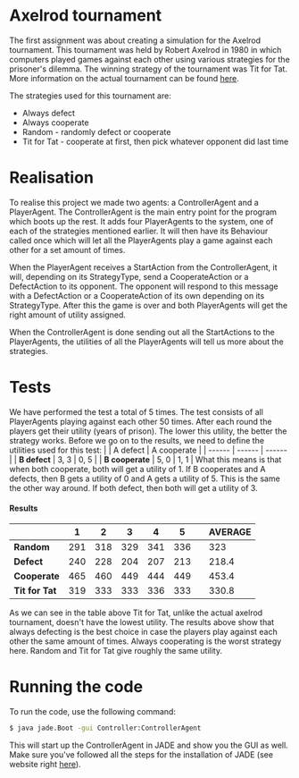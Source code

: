 # Axelrod tournament
The first assignment was about creating a simulation for the Axelrod tournament. This tournament was held by Robert Axelrod in 1980 in which computers played games against each other using various strategies for the prisoner's dilemma. The winning strategy of the tournament was Tit for Tat. More information on the actual tournament can be found [here](https://cs.stanford.edu/people/eroberts/courses/soco/projects/1998-99/game-theory/axelrod.html).

The strategies used for this tournament are:
  - Always defect
  - Always cooperate
  - Random - randomly defect or cooperate
  - Tit for Tat - cooperate at first, then pick whatever opponent did last time

# Realisation 
To realise this project we made two agents: a ControllerAgent and a PlayerAgent. The ControllerAgent is the main entry point for the program which boots up the rest. It adds four PlayerAgents to the system, one of each of the strategies mentioned earlier. It will then have its Behaviour called once which will let all the PlayerAgents play a game against each other for a set amount of times.

When the PlayerAgent receives a StartAction from the ControllerAgent, it will, depending on its StrategyType, send a CooperateAction or a DefectAction to its opponent. The opponent will respond to this message with a DefectAction or a CooperateAction of its own depending on its StrategyType. After this the game is over and both PlayerAgents will get the right amount of utility assigned.

When the ControllerAgent is done sending out all the StartActions to the PlayerAgents, the utilities of all the PlayerAgents will tell us more about the strategies.

# Tests 
We have performed the test a total of 5 times. The test consists of all PlayerAgents playing against each other 50 times. After each round the players get their utility (years of prison). The lower this utility, the better the strategy works. Before we go on to the results, we need to define the utilities used for this test:
| | A defect | A cooperate |
| ------ | ------ | ------  |
| **B defect** | 3, 3 | 0, 5 |
| **B cooperate** | 5, 0 | 1, 1 |
What this means is that when both cooperate, both will get a utility of 1. If B cooperates and A defects, then B gets a utility of 0 and A gets a utility of 5. This is the same the other way around. If both defect, then both will get a utility of 3.

#### Results
| | 1 | 2 | 3 | 4 | 5 | | AVERAGE  |
| ------ | ------ | ------  | ------ | ------ | ------ | ------ | ------ |
| **Random**  | 291 | 318  | 329 | 341 | 336 | | 323 |
| **Defect** | 240 | 228 | 204 | 207 | 213 | | 218.4 |
| **Cooperate** | 465 | 460 | 449 | 444 | 449 | | 453.4 |
| **Tit for Tat** | 319 | 333 | 333 | 336 | 333 | | 330.8 |

As we can see in the table above Tit for Tat, unlike the actual axelrod tournament, doesn't have the lowest utility. The results above show that always defecting is the best choice in case the players play against each other the same amount of times. Always cooperating is the worst strategy here. Random and Tit for Tat give roughly the same utility.  

# Running the code
To run the code, use the following command:
```sh
$ java jade.Boot -gui Controller:ControllerAgent
```
This will start up the ControllerAgent in JADE and show you the GUI as well. Make sure you've followed all the steps for the installation of JADE (see website right [here](http://jade.tilab.com/)).
